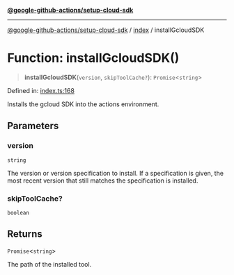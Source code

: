 [**@google-github-actions/setup-cloud-sdk**](../../README.md)

***

[@google-github-actions/setup-cloud-sdk](../../modules.md) / [index](../README.md) / installGcloudSDK

# Function: installGcloudSDK()

> **installGcloudSDK**(`version`, `skipToolCache?`): `Promise`\<`string`\>

Defined in: [index.ts:168](https://github.com/google-github-actions/setup-cloud-sdk/blob/main/src/index.ts#L168)

Installs the gcloud SDK into the actions environment.

## Parameters

### version

`string`

The version or version specification to install. If a
specification is given, the most recent version that still matches the
specification is installed.

### skipToolCache?

`boolean`

## Returns

`Promise`\<`string`\>

The path of the installed tool.
